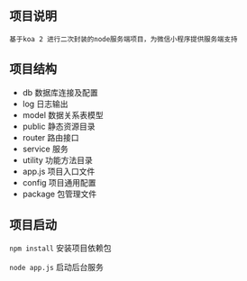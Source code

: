 ## 项目说明

```
基于koa 2 进行二次封装的node服务端项目，为微信小程序提供服务端支持
```
## 项目结构
+ db 数据库连接及配置
+ log 日志输出
+ model 数据关系表模型
+ public 静态资源目录
+ router 路由接口
+ service 服务
+ utility 功能方法目录
+ app.js 项目入口文件
+ config 项目通用配置
+ package 包管理文件

## 项目启动
`npm install` 安装项目依赖包

`node app.js` 启动后台服务


